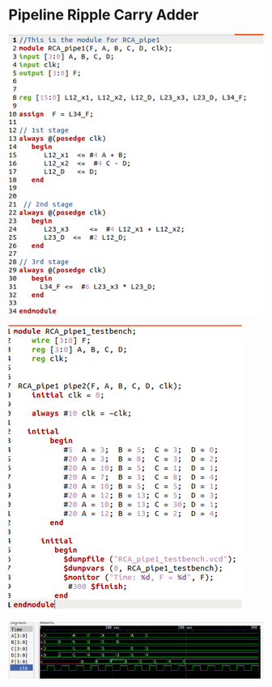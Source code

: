# Pipeline Ripple Carry Adder

![img](/HW4/Pix/P1.png)

![img](/HW4/Pix/P2.png)

![img](/HW4/Pix/P3.png)

